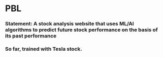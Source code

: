 # PBL
### Statement: A stock analysis website that uses ML/AI algorithms to predict future stock performance on the basis of its past performance
### So far, trained with Tesla stock.
